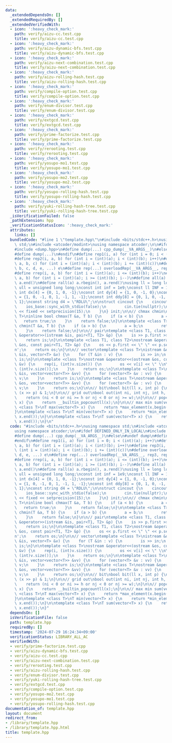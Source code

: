 ```yaml
---
data:
  _extendedDependsOn: []
  _extendedRequiredBy: []
  _extendedVerifiedWith:
  - icon: ':heavy_check_mark:'
    path: verify/aizu-cc.test.cpp
    title: verify/aizu-cc.test.cpp
  - icon: ':heavy_check_mark:'
    path: verify/aizu-dynamic-bfs.test.cpp
    title: verify/aizu-dynamic-bfs.test.cpp
  - icon: ':heavy_check_mark:'
    path: verify/aizu-next-combination.test.cpp
    title: verify/aizu-next-combination.test.cpp
  - icon: ':heavy_check_mark:'
    path: verify/aizu-rolling-hash.test.cpp
    title: verify/aizu-rolling-hash.test.cpp
  - icon: ':heavy_check_mark:'
    path: verify/compile-option.test.cpp
    title: verify/compile-option.test.cpp
  - icon: ':heavy_check_mark:'
    path: verify/enum-divisor.test.cpp
    title: verify/enum-divisor.test.cpp
  - icon: ':heavy_check_mark:'
    path: verify/extgcd.test.cpp
    title: verify/extgcd.test.cpp
  - icon: ':heavy_check_mark:'
    path: verify/prime-factorize.test.cpp
    title: verify/prime-factorize.test.cpp
  - icon: ':heavy_check_mark:'
    path: verify/rerooting.test.cpp
    title: verify/rerooting.test.cpp
  - icon: ':heavy_check_mark:'
    path: verify/yosupo-mo1.test.cpp
    title: verify/yosupo-mo1.test.cpp
  - icon: ':heavy_check_mark:'
    path: verify/yosupo-mo2.test.cpp
    title: verify/yosupo-mo2.test.cpp
  - icon: ':heavy_check_mark:'
    path: verify/yosupo-rolling-hash.test.cpp
    title: verify/yosupo-rolling-hash.test.cpp
  - icon: ':heavy_check_mark:'
    path: verify/yuki-rolling-hash-tree.test.cpp
    title: verify/yuki-rolling-hash-tree.test.cpp
  _isVerificationFailed: false
  _pathExtension: hpp
  _verificationStatusIcon: ':heavy_check_mark:'
  attributes:
    links: []
  bundledCode: "#line 1 \"template.hpp\"\n#include <bits/stdc++.h>\nusing namespace\
    \ std;\n#include <atcoder/modint>\nusing namespace atcoder;\n\n#ifdef DEFINED_ONLY_IN_LOCAL\n\
    #include <dump.hpp>\n#define dump(...) cpp_dump(__VA_ARGS__)\n#else\n#undef dump\n\
    #define dump(...)\n#endif\n#define rep1(i, a) for (int i = 0; i < (int)(a); i++)\n\
    #define rep2(i, a, b) for (int i = (int)(a); i < (int)(b); i++)\n#define rep3(i,\
    \ a, b, c) for (int i = (int)(a); i < (int)(b); i += (int)(c))\n#define overloadRep(a,\
    \ b, c, d, e, ...) e\n#define rep(...) overloadRep(__VA_ARGS__, rep3, rep2, rep1)(__VA_ARGS__)\n\
    #define rrep(i, a, b) for (int i = (int)(a); i <= (int)(b); i++)\n#define drep(i,\
    \ a, b) for (int i = (int)(a); i >= (int)(b); i--)\n#define all(a) a.begin(),\
    \ a.end()\n#define rall(a) a.rbegin(), a.rend()\nusing ll = long long;\nusing\
    \ ull = unsigned long long;\nconst int inf = 1e9;\nconst ll INF = 1e18;\nconst\
    \ int dx[4] = {0, 1, 0, -1};\nconst int dy[4] = {1, 0, -1, 0};\nconst int ddx[8]\
    \ = {1, 0, -1, 0, 1, -1, 1, -1};\nconst int ddy[8] = {0, 1, 0, -1, 1, -1, -1,\
    \ 1};\nconst string d4 = \"RDLU\";\n\nstruct cincout {\n    cincout() {\n    \
    \    ios_base::sync_with_stdio(false);\n        cin.tie(nullptr);\n        cout\
    \ << fixed << setprecision(15);\n    }\n} init;\n\n// chmax chmin\ntemplate <class\
    \ T>\ninline bool chmax(T &a, T b) {\n    if (a < b) {\n        a = b;\n     \
    \   return true;\n    }\n    return false;\n}\n\ntemplate <class T>\ninline bool\
    \ chmin(T &a, T b) {\n    if (a > b) {\n        a = b;\n        return true;\n\
    \    }\n    return false;\n}\n\n// pair\ntemplate <class T1, class T2>\nistream\
    \ &operator>>(istream &is, pair<T1, T2> &p) {\n    is >> p.first >> p.second;\n\
    \    return is;\n}\n\ntemplate <class T1, class T2>\nostream &operator<<(ostream\
    \ &os, const pair<T1, T2> &p) {\n    os << p.first << \" \" << p.second << '\\\
    n';\n    return os;\n}\n\n// vector\ntemplate <class T>\nistream &operator>>(istream\
    \ &is, vector<T> &v) {\n    for (T &in : v) {\n        is >> in;\n    }\n    return\
    \ is;\n}\n\ntemplate <class T>\nostream &operator<<(ostream &os, const vector<T>\
    \ &v) {\n    rep(i, (int)v.size()) {\n        os << v[i] << \" \\n\"[i + 1 ==\
    \ (int)v.size()];\n    }\n    return os;\n}\n\ntemplate <class T>\nistream &operator>>(istream\
    \ &is, vector<vector<T>> &vv) {\n    for (vector<T> &v : vv) {\n        is >>\
    \ v;\n    }\n    return is;\n}\n\ntemplate <class T>\nostream &operator<<(ostream\
    \ &os, vector<vector<T>> &vv) {\n    for (vector<T> &v : vv) {\n        os <<\
    \ v;\n    }\n    return os;\n}\n\n// bit\nbool bit(ll x, int p) {\n    return\
    \ (x >> p) & 1;\n}\n\n// grid out\nbool out(int ni, int nj, int h, int w) {\n\
    \    return (ni < 0 or ni >= h or nj < 0 or nj >= w);\n}\n\n// popcount\nint pc(ll\
    \ x) {\n    return __builtin_popcountll(x);\n}\n\n// max min sum(vector)\ntemplate\
    \ <class T>\nT max(vector<T> x) {\n    return *max_element(x.begin(), x.end());\n\
    }\n\ntemplate <class T>\nT min(vector<T> x) {\n    return *min_element(x.begin(),\
    \ x.end());\n}\n\ntemplate <class T>\nT sum(vector<T> x) {\n    return reduce(x.begin(),\
    \ x.end());\n}\n"
  code: "#include <bits/stdc++.h>\nusing namespace std;\n#include <atcoder/modint>\n\
    using namespace atcoder;\n\n#ifdef DEFINED_ONLY_IN_LOCAL\n#include <dump.hpp>\n\
    #define dump(...) cpp_dump(__VA_ARGS__)\n#else\n#undef dump\n#define dump(...)\n\
    #endif\n#define rep1(i, a) for (int i = 0; i < (int)(a); i++)\n#define rep2(i,\
    \ a, b) for (int i = (int)(a); i < (int)(b); i++)\n#define rep3(i, a, b, c) for\
    \ (int i = (int)(a); i < (int)(b); i += (int)(c))\n#define overloadRep(a, b, c,\
    \ d, e, ...) e\n#define rep(...) overloadRep(__VA_ARGS__, rep3, rep2, rep1)(__VA_ARGS__)\n\
    #define rrep(i, a, b) for (int i = (int)(a); i <= (int)(b); i++)\n#define drep(i,\
    \ a, b) for (int i = (int)(a); i >= (int)(b); i--)\n#define all(a) a.begin(),\
    \ a.end()\n#define rall(a) a.rbegin(), a.rend()\nusing ll = long long;\nusing\
    \ ull = unsigned long long;\nconst int inf = 1e9;\nconst ll INF = 1e18;\nconst\
    \ int dx[4] = {0, 1, 0, -1};\nconst int dy[4] = {1, 0, -1, 0};\nconst int ddx[8]\
    \ = {1, 0, -1, 0, 1, -1, 1, -1};\nconst int ddy[8] = {0, 1, 0, -1, 1, -1, -1,\
    \ 1};\nconst string d4 = \"RDLU\";\n\nstruct cincout {\n    cincout() {\n    \
    \    ios_base::sync_with_stdio(false);\n        cin.tie(nullptr);\n        cout\
    \ << fixed << setprecision(15);\n    }\n} init;\n\n// chmax chmin\ntemplate <class\
    \ T>\ninline bool chmax(T &a, T b) {\n    if (a < b) {\n        a = b;\n     \
    \   return true;\n    }\n    return false;\n}\n\ntemplate <class T>\ninline bool\
    \ chmin(T &a, T b) {\n    if (a > b) {\n        a = b;\n        return true;\n\
    \    }\n    return false;\n}\n\n// pair\ntemplate <class T1, class T2>\nistream\
    \ &operator>>(istream &is, pair<T1, T2> &p) {\n    is >> p.first >> p.second;\n\
    \    return is;\n}\n\ntemplate <class T1, class T2>\nostream &operator<<(ostream\
    \ &os, const pair<T1, T2> &p) {\n    os << p.first << \" \" << p.second << '\\\
    n';\n    return os;\n}\n\n// vector\ntemplate <class T>\nistream &operator>>(istream\
    \ &is, vector<T> &v) {\n    for (T &in : v) {\n        is >> in;\n    }\n    return\
    \ is;\n}\n\ntemplate <class T>\nostream &operator<<(ostream &os, const vector<T>\
    \ &v) {\n    rep(i, (int)v.size()) {\n        os << v[i] << \" \\n\"[i + 1 ==\
    \ (int)v.size()];\n    }\n    return os;\n}\n\ntemplate <class T>\nistream &operator>>(istream\
    \ &is, vector<vector<T>> &vv) {\n    for (vector<T> &v : vv) {\n        is >>\
    \ v;\n    }\n    return is;\n}\n\ntemplate <class T>\nostream &operator<<(ostream\
    \ &os, vector<vector<T>> &vv) {\n    for (vector<T> &v : vv) {\n        os <<\
    \ v;\n    }\n    return os;\n}\n\n// bit\nbool bit(ll x, int p) {\n    return\
    \ (x >> p) & 1;\n}\n\n// grid out\nbool out(int ni, int nj, int h, int w) {\n\
    \    return (ni < 0 or ni >= h or nj < 0 or nj >= w);\n}\n\n// popcount\nint pc(ll\
    \ x) {\n    return __builtin_popcountll(x);\n}\n\n// max min sum(vector)\ntemplate\
    \ <class T>\nT max(vector<T> x) {\n    return *max_element(x.begin(), x.end());\n\
    }\n\ntemplate <class T>\nT min(vector<T> x) {\n    return *min_element(x.begin(),\
    \ x.end());\n}\n\ntemplate <class T>\nT sum(vector<T> x) {\n    return reduce(x.begin(),\
    \ x.end());\n}"
  dependsOn: []
  isVerificationFile: false
  path: template.hpp
  requiredBy: []
  timestamp: '2024-07-29 16:24:34+09:00'
  verificationStatus: LIBRARY_ALL_AC
  verifiedWith:
  - verify/prime-factorize.test.cpp
  - verify/aizu-dynamic-bfs.test.cpp
  - verify/aizu-cc.test.cpp
  - verify/aizu-next-combination.test.cpp
  - verify/rerooting.test.cpp
  - verify/aizu-rolling-hash.test.cpp
  - verify/enum-divisor.test.cpp
  - verify/yuki-rolling-hash-tree.test.cpp
  - verify/extgcd.test.cpp
  - verify/compile-option.test.cpp
  - verify/yosupo-mo2.test.cpp
  - verify/yosupo-mo1.test.cpp
  - verify/yosupo-rolling-hash.test.cpp
documentation_of: template.hpp
layout: document
redirect_from:
- /library/template.hpp
- /library/template.hpp.html
title: template.hpp
---
```

